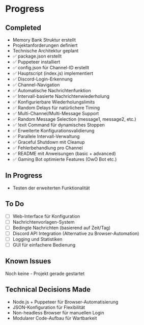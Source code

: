 # Progress

## Completed
- Memory Bank Struktur erstellt
- Projektanforderungen definiert
- Technische Architektur geplant
- ✅ package.json erstellt
- ✅ Puppeteer installiert
- ✅ config.json für Channel-ID erstellt
- ✅ Hauptscript (index.js) implementiert
- ✅ Discord-Login-Erkennung
- ✅ Channel-Navigation
- ✅ Automatische Nachrichtenfunktion
- ✅ Intervall-basierte Nachrichtenwiederholung
- ✅ Konfigurierbare Wiederholungslimits
- ✅ Random Delays für natürlichere Timing
- ✅ Multi-Channel/Multi-Message Support
- ✅ Random Message Selection (message1, message2, etc.)
- ✅ !exit Command für dynamisches Stoppen
- ✅ Erweiterte Konfigurationsvalidierung
- ✅ Parallele Intervall-Verwaltung
- ✅ Graceful Shutdown mit Cleanup
- ✅ Fehlerbehandlung pro Channel
- ✅ README mit Anweisungen (basic + advanced)
- ✅ Gaming Bot optimierte Features (OwO Bot etc.)

## In Progress
- Testen der erweiterten Funktionalität

## To Do
- [ ] Web-Interface für Konfiguration
- [ ] Nachrichtenvorlagen-System
- [ ] Bedingte Nachrichten (basierend auf Zeit/Tag)
- [ ] Discord API Integration (Alternative zu Browser-Automation)
- [ ] Logging und Statistiken
- [ ] GUI für einfachere Bedienung

## Known Issues
Noch keine - Projekt gerade gestartet

## Technical Decisions Made
- Node.js + Puppeteer für Browser-Automatisierung
- JSON-Konfiguration für Flexibilität
- Non-headless Browser für manuellen Login
- Modularer Code-Aufbau für Wartbarkeit
